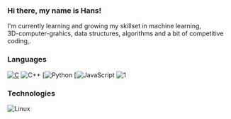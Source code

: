 ### Hi there, my name is Hans!
I'm currently learning and growing my skillset in machine learning, </br>
3D-computer-grahics, data structures, algorithms and a bit of competitive coding,.

<!--
**hanslosche/hanslosche** is a ✨ _special_ ✨ repository because its `README.md` (this file) appears on your GitHub profile.

Here are some ideas to get you started:

- 🔭 I’m currently working on ...
- 🌱 I’m currently learning ...
- 👯 I’m looking to collaborate on ...
- 🤔 I’m looking for help with ...
- 💬 Ask me about ...
- 📫 How to reach me: ...
- 😄 Pronouns: ...
- ⚡ Fun fact: ...
-->

### Languages
[![C](https://img.shields.io/badge/-C-000?&logo=C)](https://github.com/adamalston?tab=repositories&q=&type=&language=c)
![C++](https://img.shields.io/badge/-C++-000?&logo=c%2b%2b&logoColor=00599C)
[![Python](https://img.shields.io/badge/-Python-000?&logo=python)
[![JavaScript](https://img.shields.io/badge/-JavaScript-000?&logo=JavaScript&logoColor=ddc508)
![1](https://github-readme-stats.vercel.app/api/top-langs/?username=hanslosche&theme=blue-green)

### Technologies
![Linux](https://img.shields.io/badge/-Linux-000?&logo=Linux&logoColor=FCC624)


